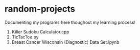 # random-projects
Documenting my programs here thoughout my learning process!
1. Killer Sudoku Calculator.cpp
2. TicTacToe.py
3. Breast Cancer Wisconsin (Diagnostic) Data Set.ipynb
